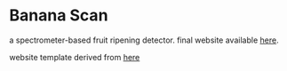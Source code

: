 # Banana Scan
a spectrometer-based fruit ripening detector. final website available [here](http://people.ece.cornell.edu/land/courses/ece4760/FinalProjects/f2018/cc2294_mf568_rms438/cc2294_mf568_rms438/cc2294_mf568_rms438/index.html).

website template derived from [here](https://startbootstrap.com/template-overviews/resume/)
